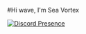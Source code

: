    #Hi wave, I'm Sea Vortex


[![Discord Presence](https://lanyard-profile-readme.vercel.app/api/728360891644641303
                            )](https://discord.com/users/728360891644641303)
